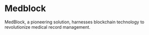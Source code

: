 # Medblock
MedBlock, a pioneering solution, harnesses blockchain technology to revolutionize medical record management. 
